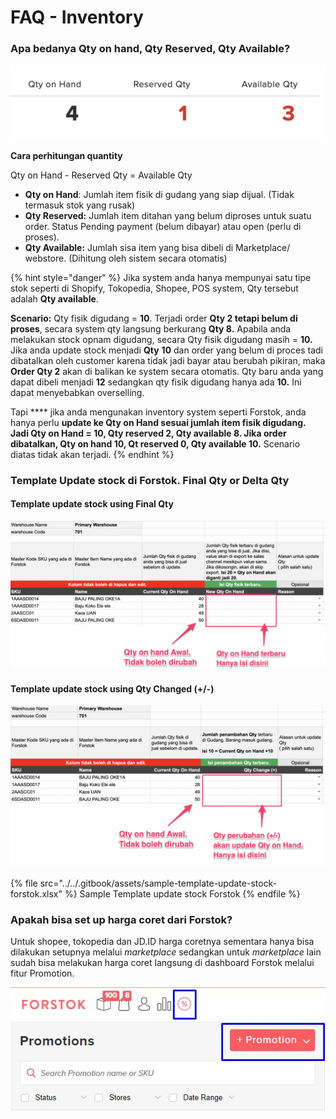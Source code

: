 # FAQ - Inventory

### Apa bedanya Qty on hand, Qty Reserved, Qty Available?

![](../../.gitbook/assets/qty-type-in-forstok.png)

**Cara perhitungan quantity** &#x20;

Qty on Hand - Reserved Qty = Available Qty

* **Qty on Hand**: Jumlah item fisik di gudang yang siap dijual. (Tidak termasuk stok yang rusak)
* **Qty Reserved:** Jumlah item ditahan yang belum diproses untuk suatu order. Status Pending payment (belum dibayar) atau open (perlu di proses).
* **Qty Available:** Jumlah sisa item yang bisa dibeli di Marketplace/ webstore. (Dihitung oleh sistem secara otomatis)&#x20;

{% hint style="danger" %}
Jika system anda hanya mempunyai satu tipe stok seperti di Shopify, Tokopedia, Shopee, POS system, Qty tersebut adalah **Qty available**.&#x20;

**Scenario:** Qty fisik digudang = **10**. Terjadi order **Qty 2 tetapi belum di proses**, secara system qty langsung berkurang **Qty 8.** Apabila anda melakukan stock opnam digudang, secara Qty fisik digudang masih = **10.** Jika anda update stock menjadi  **Qty** **10** dan order yang belum di proces tadi dibatalkan oleh customer karena tidak jadi bayar atau berubah pikiran, maka **Order Qty 2** akan di balikan ke system secara otomatis. Qty baru anda yang dapat dibeli menjadi **12** sedangkan qty fisik digudang hanya ada **10.** Ini dapat menyebabkan overselling.&#x20;

Tapi **** jika anda mengunakan inventory system seperti Forstok, anda hanya perlu **update ke Qty on Hand sesuai jumlah item fisik digudang. Jadi Qty on Hand = 10, Qty reserved 2, Qty available 8. Jika order dibatalkan, Qty on hand 10, Qt reserved 0, Qty available 10.** Scenario diatas tidak akan terjadi.&#x20;
{% endhint %}

### Template Update stock di Forstok. Final Qty or Delta Qty

#### Template update stock using Final Qty

![Template update stock using Qty Final](<../../.gitbook/assets/qty-update-final (1).png>)

#### Template update stock using Qty Changed (+/-)

![Template update stock using Qty Changed](../../.gitbook/assets/qty-update-delta.png)

{% file src="../../.gitbook/assets/sample-template-update-stock-forstok.xlsx" %}
Sample Template update stock Forstok
{% endfile %}

### **Apakah bisa set up harga coret dari Forstok?**

Untuk shopee, tokopedia dan JD.ID harga coretnya sementara hanya bisa dilakukan setupnya melalui _marketplace_ sedangkan untuk _marketplace_ lain sudah bisa melakukan harga coret langsung di dashboard Forstok melalui fitur Promotion.

![Fitur Promosi harga coret di dashboard Forstok](<../../.gitbook/assets/WhatsApp Image 2022-03-15 at 11.47.57.jpeg>)
